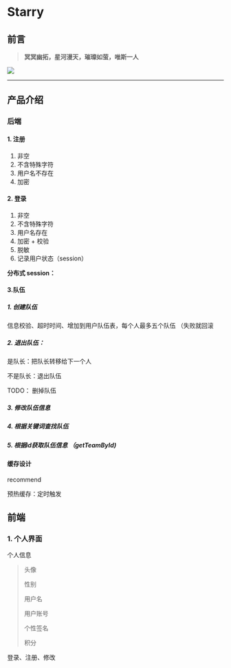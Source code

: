 # Starry

## 前言

> **冥冥幽拓，星河漫天，璀璨如萤，唯斯一人**

![](https://w.wallhaven.cc/full/d6/wallhaven-d6yq3l.jpg)

----

## 产品介绍

### 后端

#### 1. 注册

1. 非空
2. 不含特殊字符
3. 用户名不存在
4. 加密

#### 2. 登录

1. 非空
2. 不含特殊字符
3. 用户名存在
4. 加密 + 校验
5. 脱敏
6. 记录用户状态（session）

**分布式 session：**

#### 3.队伍

##### 1. 创建队伍

信息校验、超时时间、增加到用户队伍表，每个人最多五个队伍  （失败就回滚

##### 2. 退出队伍：

是队长：把队长转移给下一个人

不是队长：退出队伍

TODO： 删掉队伍

##### 3. 修改队伍信息

##### 4. 根据关键词查找队伍

##### 5. 根据id获取队伍信息 （getTeamById)

#### 缓存设计

recommend

预热缓存：定时触发

## 前端

### 1. 个人界面

个人信息

> 头像
>
> 性别
>
> 用户名
>
> 用户账号
>
> 个性签名
>
> 积分
>

登录、注册、修改











